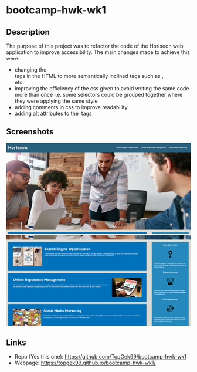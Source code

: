 # bootcamp-hwk-wk1

## Description

The purpose of this project was to refactor the code of the Horiseon web application to improve accessibility. The main changes made to achieve this were:

- changing the <div> tags in the HTML to more semantically inclined tags such as <content>, <section> etc.
- improving the efficiency of the css given to avoid writing the same code more than once i.e. some selectors could be grouped together where they were applying the same style
- adding comments in css to improve readability
- adding alt attributes to the <img> tags

## Screenshots

![screenshot](assets\screenshot1.png)
![screenshot](assets\screenshot2.png)

## Links

- Repo (Yes this one): https://github.com/TopGek99/bootcamp-hwk-wk1
- Webpage: https://topgek99.github.io/bootcamp-hwk-wk1/